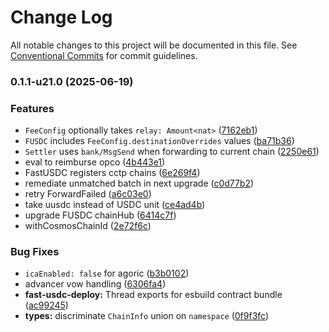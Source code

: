 # Change Log

All notable changes to this project will be documented in this file.
See [Conventional Commits](https://conventionalcommits.org) for commit guidelines.

### 0.1.1-u21.0 (2025-06-19)


### Features

* `FeeConfig` optionally takes `relay: Amount<nat>` ([7162eb1](https://github.com/Agoric/agoric-sdk/commit/7162eb15fdc1312cfa32d1a3117291c0845e6b55))
* `FUSDC` includes `FeeConfig.destinationOverrides` values ([ba71b36](https://github.com/Agoric/agoric-sdk/commit/ba71b36a13d09ef71e291fafde56c5d2aa67e350))
* `Settler` uses `bank/MsgSend` when forwarding to current chain ([2250e61](https://github.com/Agoric/agoric-sdk/commit/2250e61649dba73820f799ff33309445b7dfb885))
* eval to reimburse opco ([4b443e1](https://github.com/Agoric/agoric-sdk/commit/4b443e16f7c80e549bf8db12b9484466a23c68cf))
* FastUSDC registers cctp chains ([6e269f4](https://github.com/Agoric/agoric-sdk/commit/6e269f4efd1ff2d53609346e375e3215d5392eac))
* remediate unmatched batch in next upgrade ([c0d77b2](https://github.com/Agoric/agoric-sdk/commit/c0d77b264d81f72f8772d728941ad8be1551f496))
* retry ForwardFailed ([a6c03e0](https://github.com/Agoric/agoric-sdk/commit/a6c03e080238219422716191572992897a51d0e6))
* take uusdc instead of USDC unit ([ce4ad4b](https://github.com/Agoric/agoric-sdk/commit/ce4ad4b7a86317fb9dbb3cb15a3440502f7cf14e))
* upgrade FUSDC chainHub ([6414c7f](https://github.com/Agoric/agoric-sdk/commit/6414c7fb46c5060cf090e5685b9b477684ad0daf))
* withCosmosChainId ([2e72f6c](https://github.com/Agoric/agoric-sdk/commit/2e72f6c152074d59a3e0f52b79303cba509dda98))


### Bug Fixes

* `icaEnabled: false` for agoric ([b3b0102](https://github.com/Agoric/agoric-sdk/commit/b3b01027f558b81824629bdf7280b1a68443603a))
* advancer vow handling ([6306fa4](https://github.com/Agoric/agoric-sdk/commit/6306fa4c8afe6f699eac407c7f576760a8cbc422))
* **fast-usdc-deploy:** Thread exports for esbuild contract bundle ([ac99245](https://github.com/Agoric/agoric-sdk/commit/ac9924597f11b2d695add188fd9a08dcefeecc7a))
* **types:** discriminate `ChainInfo` union on `namespace` ([0f9f3fc](https://github.com/Agoric/agoric-sdk/commit/0f9f3fcbdd9da33b2eca1c02a2f7189c5405e8ff))
